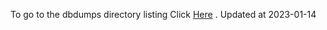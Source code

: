 To go to the dbdumps directory listing Click [Here](https://ipfs.io/ipfs/bafkreie5mk3da256qozxhjemspkc4jqarlxb4c7rhxkdyd5ictmv5x6ipi) . Updated at 2023-01-14